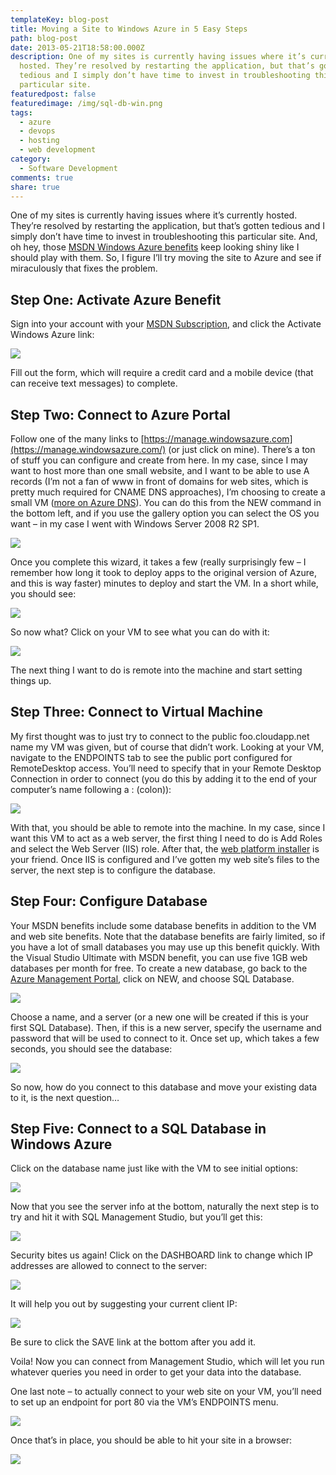 ```yaml
---
templateKey: blog-post
title: Moving a Site to Windows Azure in 5 Easy Steps
path: blog-post
date: 2013-05-21T18:58:00.000Z
description: One of my sites is currently having issues where it’s currently
  hosted. They’re resolved by restarting the application, but that’s gotten
  tedious and I simply don’t have time to invest in troubleshooting this
  particular site.
featuredpost: false
featuredimage: /img/sql-db-win.png
tags:
  - azure
  - devops
  - hosting
  - web development
category:
  - Software Development
comments: true
share: true
---
```

One of my sites is currently having issues where it’s currently hosted. They’re resolved by restarting the application, but that’s gotten tedious and I simply don’t have time to invest in troubleshooting this particular site. And, oh hey, those [MSDN Windows Azure benefits](http://www.windowsazure.com/en-us/pricing/member-offers/msdn-benefits) keep looking shiny like I should play with them. So, I figure I’ll try moving the site to Azure and see if miraculously that fixes the problem.

## Step One: Activate Azure Benefit

Sign into your account with your [MSDN Subscription](https://msdn.microsoft.com/en-us/subscriptions), and click the Activate Windows Azure link:

![](/img/subscription.png)

Fill out the form, which will require a credit card and a mobile device (that can receive text messages) to complete.

## Step Two: Connect to Azure Portal

Follow one of the many links to [https://manage.windowsazure.com](https://manage.windowsazure.com/) (or just click on mine). There’s a ton of stuff you can configure and create from here. In my case, since I may want to host more than one small website, and I want to be able to use A records (I’m not a fan of www in front of domains for web sites, which is pretty much required for CNAME DNS approaches), I’m choosing to create a small VM ([more on Azure DNS](http://www.windowsazure.com/en-us/develop/net/common-tasks/custom-dns)). You can do this from the NEW command in the bottom left, and if you use the gallery option you can select the OS you want – in my case I went with Windows Server 2008 R2 SP1.

![](/img/windows-os.png)

Once you complete this wizard, it takes a few (really surprisingly few – I remember how long it took to deploy apps to the original version of Azure, and this is way faster) minutes to deploy and start the VM. In a short while, you should see:

![](/img/win-azure.png)

So now what? Click on your VM to see what you can do with it:

![](/img/webvm.png)

The next thing I want to do is remote into the machine and start setting things up.

## Step Three: Connect to Virtual Machine

My first thought was to just try to connect to the public foo.cloudapp.net name my VM was given, but of course that didn’t work. Looking at your VM, navigate to the ENDPOINTS tab to see the public port configured for RemoteDesktop access. You’ll need to specify that in your Remote Desktop Connection in order to connect (you do this by adding it to the end of your computer’s name following a : (colon)):

![](/img/webvm1.png)

With that, you should be able to remote into the machine. In my case, since I want this VM to act as a web server, the first thing I need to do is Add Roles and select the Web Server (IIS) role. After that, the [web platform installer](http://www.microsoft.com/web/downloads/platform.aspx) is your friend. Once IIS is configured and I’ve gotten my web site’s files to the server, the next step is to configure the database.

## Step Four: Configure Database

Your MSDN benefits include some database benefits in addition to the VM and web site benefits. Note that the database benefits are fairly limited, so if you have a lot of small databases you may use up this benefit quickly. With the Visual Studio Ultimate with MSDN benefit, you can use five 1GB web databases per month for free. To create a new database, go back to the [Azure Management Portal](https://manage.windowsazure.com/), click on NEW, and choose SQL Database.

![](/img/sql-db.png)

Choose a name, and a server (or a new one will be created if this is your first SQL Database). Then, if this is a new server, specify the username and password that will be used to connect to it. Once set up, which takes a few seconds, you should see the database:

![](/img/sql-db-01.png)

So now, how do you connect to this database and move your existing data to it, is the next question…

## Step Five: Connect to a SQL Database in Windows Azure

Click on the database name just like with the VM to see initial options:

![](/img/sql-db-win.png)

Now that you see the server info at the bottom, naturally the next step is to try and hit it with SQL Management Studio, but you’ll get this:

![](/img/connect-server.png)

Security bites us again! Click on the DASHBOARD link to change which IP addresses are allowed to connect to the server:

![](/img/dashboard.png)

It will help you out by suggesting your current client IP:

![](/img/configure.png)

Be sure to click the SAVE link at the bottom after you add it.

Voila! Now you can connect from Management Studio, which will let you run whatever queries you need in order to get your data into the database.

One last note – to actually connect to your web site on your VM, you’ll need to set up an endpoint for port 80 via the VM’s ENDPOINTS menu.

![](/img/endpoint.png)

Once that’s in place, you should be able to hit your site in a browser:

![](/img/hello.png)